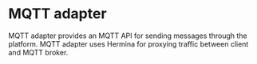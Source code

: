 # MQTT adapter

MQTT adapter provides an MQTT API for sending messages through the platform. MQTT adapter uses Hermina for proxying traffic between client and MQTT broker.
